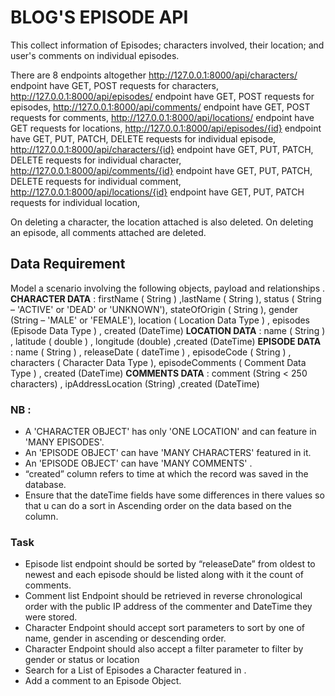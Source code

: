 # BLOG'S EPISODE API
This collect information of Episodes; characters involved, their location; and user's comments on individual episodes.

There are 8 endpoints altogether
http://127.0.0.1:8000/api/characters/ endpoint have GET, POST requests for characters,
http://127.0.0.1:8000/api/episodes/ endpoint have GET, POST requests for episodes,
http://127.0.0.1:8000/api/comments/ endpoint have GET, POST requests for comments,
http://127.0.0.1:8000/api/locations/ endpoint have GET requests for locations,
http://127.0.0.1:8000/api/episodes/{id} endpoint have GET, PUT, PATCH, DELETE requests for individual episode,
http://127.0.0.1:8000/api/characters/{id} endpoint have GET, PUT, PATCH, DELETE requests for individual character,
http://127.0.0.1:8000/api/comments/{id} endpoint have GET, PUT, PATCH, DELETE requests for individual comment, 
http://127.0.0.1:8000/api/locations/{id} endpoint have GET, PUT, PATCH requests for individual location, 

On deleting a character, the location attached is also deleted. On deleting an episode, all comments attached are deleted.

## Data Requirement
Model a scenario involving the following objects, payload and relationships .
**CHARACTER DATA** : firstName ( String ) ,lastName ( String ), status ( String – 'ACTIVE' or 'DEAD' or 'UNKNOWN'), stateOfOrigin ( String ), 
 gender (String – 'MALE' or 'FEMALE'), location ( Location Data Type ) , episodes (Episode Data Type ) , created (DateTime)
**LOCATION DATA** : name ( String ) , latitude ( double ) , longitude (double) ,created (DateTime)
**EPISODE DATA** : name ( String ) , releaseDate ( dateTime ) , episodeCode ( String ) , characters ( Character Data Type ),
 episodeComments ( Comment Data Type ) , created (DateTime)
**COMMENTS DATA** : comment (String < 250 characters) , ipAddressLocation (String) ,created (DateTime)

### NB : 
* A 'CHARACTER OBJECT' has only 'ONE LOCATION' and can feature in 'MANY EPISODES'.
* An 'EPISODE OBJECT' can have 'MANY CHARACTERS' featured in it.
* An 'EPISODE OBJECT' can have 'MANY COMMENTS' .
* “created” column refers to time at which the record was saved in the database.
* Ensure that the dateTime fields have some differences in there values so that u can do a sort in Ascending order on the data based on the column.

### Task
* Episode list endpoint should be sorted by “releaseDate” from oldest to newest and each episode should be listed along with it the count of comments.
* Comment list Endpoint should be retrieved in reverse chronological order with the public IP address of the commenter and DateTime they were stored.
* Character Endpoint should accept sort parameters to sort by one of name, gender in ascending or descending order.
* Character Endpoint should also accept a filter parameter to filter by gender or status or location
* Search for a List of Episodes a Character featured in .
* Add a comment to an Episode Object.